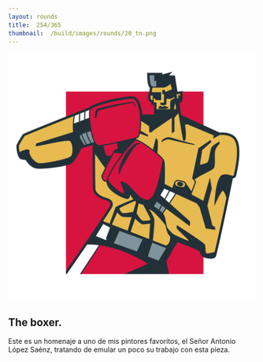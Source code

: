 ```yaml
---
layout:	rounds
title:	254/365
thumbnail:	/build/images/rounds/20_tn.png
---
```


![	254/365	](/build/images/rounds/20.png	)

##	The boxer.
Este es un homenaje a uno de mis pintores favoritos, el Señor Antonio López Saénz, tratando de emular un poco su trabajo con esta pieza.
